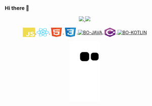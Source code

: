 ### Hi there 👋

<!--
**BrayanOB2003/BrayanOB2003** is a ✨ _special_ ✨ repository because its `README.md` (this file) appears on your GitHub profile.

Here are some ideas to get you started:

- 🔭 I’m currently working on ...
- 🌱 I’m currently learning ...
- 👯 I’m looking to collaborate on ...
- 🤔 I’m looking for help with ...
- 💬 Ask me about ...
- 📫 How to reach me: ...
- 😄 Pronouns: ...
- ⚡ Fun fact: ...
-->
<div align="center">
  <a href="https://github.com/BrayanOB2003">
  <img height="180em" src="https://github-readme-stats.vercel.app/api?username=BrayanOB2003&show_icons=true&theme=gruvbox&include_all_commits=false&count_private=true"/>
  <img height="180em" src="https://github-readme-stats.vercel.app/api/top-langs/?username=BrayanOB2003&layout=compact&langs_count=7&theme=gruvbox"/>
</div>
<div align="center" style="display: inline_block"><br>
  <img align="center" alt="BO-Js" height="30" width="40" src="https://raw.githubusercontent.com/devicons/devicon/master/icons/javascript/javascript-plain.svg">
  <img align="center" alt="BO-React" height="30" width="40" src="https://raw.githubusercontent.com/devicons/devicon/master/icons/react/react-original.svg">
  <img align="center" alt="BO-HTML" height="30" width="40" src="https://raw.githubusercontent.com/devicons/devicon/master/icons/html5/html5-original.svg">
  <img align="center" alt="BO-CSS" height="30" width="40" src="https://raw.githubusercontent.com/devicons/devicon/master/icons/css3/css3-original.svg">
  <img align="center" alt="BO-JAVA" height="30" width="40" src="https://www.vectorlogo.zone/logos/java/java-icon.svg">
  <img align="center" alt="BO-Csharp" height="30" width="40" src="https://raw.githubusercontent.com/devicons/devicon/master/icons/csharp/csharp-original.svg">
  <img align="center" alt="BO-KOTLIN" height="25" width="35" src="https://upload.wikimedia.org/wikipedia/commons/0/06/Kotlin_Icon.svg">
       
  ![Snake animation](https://github.com/rafaballerini/rafaballerini/blob/output/github-contribution-grid-snake.svg)
 
</div>
